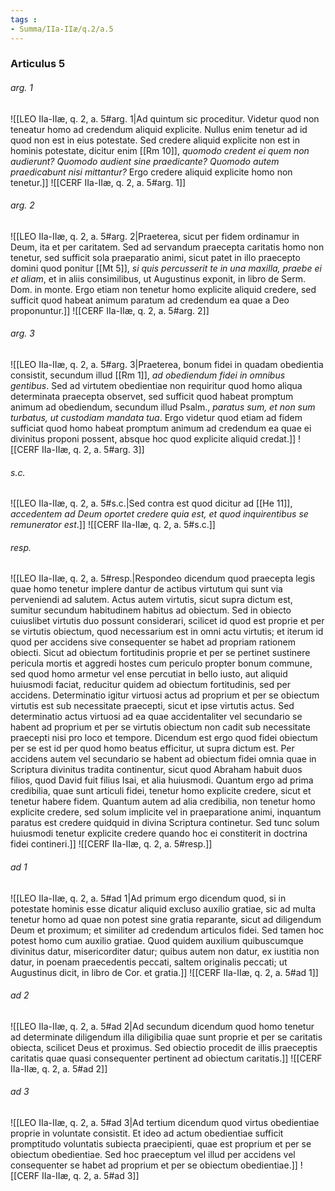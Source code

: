 ```yaml
---
tags : 
- Summa/IIa-IIæ/q.2/a.5
---
```


### Articulus 5

###### arg. 1
![[LEO IIa-IIæ, q. 2, a. 5#arg. 1|Ad quintum sic proceditur. Videtur quod non teneatur homo ad credendum aliquid explicite. Nullus enim tenetur ad id quod non est in eius potestate. Sed credere aliquid explicite non est in hominis potestate, dicitur enim [[Rm 10]], *quomodo credent ei quem non audierunt? Quomodo audient sine praedicante? Quomodo autem praedicabunt nisi mittantur?* Ergo credere aliquid explicite homo non tenetur.]]
![[CERF IIa-IIæ, q. 2, a. 5#arg. 1]]

###### arg. 2
![[LEO IIa-IIæ, q. 2, a. 5#arg. 2|Praeterea, sicut per fidem ordinamur in Deum, ita et per caritatem. Sed ad servandum praecepta caritatis homo non tenetur, sed sufficit sola praeparatio animi, sicut patet in illo praecepto domini quod ponitur [[Mt 5]], *si quis percusserit te in una maxilla, praebe ei et aliam*, et in aliis consimilibus, ut Augustinus exponit, in libro de Serm. Dom. in monte. Ergo etiam non tenetur homo explicite aliquid credere, sed sufficit quod habeat animum paratum ad credendum ea quae a Deo proponuntur.]]
![[CERF IIa-IIæ, q. 2, a. 5#arg. 2]]

###### arg. 3
![[LEO IIa-IIæ, q. 2, a. 5#arg. 3|Praeterea, bonum fidei in quadam obedientia consistit, secundum illud [[Rm 1]], *ad obediendum fidei in omnibus gentibus*. Sed ad virtutem obedientiae non requiritur quod homo aliqua determinata praecepta observet, sed sufficit quod habeat promptum animum ad obediendum, secundum illud Psalm., *paratus sum, et non sum turbatus, ut custodiam mandata tua*. Ergo videtur quod etiam ad fidem sufficiat quod homo habeat promptum animum ad credendum ea quae ei divinitus proponi possent, absque hoc quod explicite aliquid credat.]]
![[CERF IIa-IIæ, q. 2, a. 5#arg. 3]]

###### s.c.
![[LEO IIa-IIæ, q. 2, a. 5#s.c.|Sed contra est quod dicitur ad [[He 11]], *accedentem ad Deum oportet credere quia est, et quod inquirentibus se remunerator est*.]]
![[CERF IIa-IIæ, q. 2, a. 5#s.c.]]

###### resp.
![[LEO IIa-IIæ, q. 2, a. 5#resp.|Respondeo dicendum quod praecepta legis quae homo tenetur implere dantur de actibus virtutum qui sunt via perveniendi ad salutem. Actus autem virtutis, sicut supra dictum est, sumitur secundum habitudinem habitus ad obiectum. Sed in obiecto cuiuslibet virtutis duo possunt considerari, scilicet id quod est proprie et per se virtutis obiectum, quod necessarium est in omni actu virtutis; et iterum id quod per accidens sive consequenter se habet ad propriam rationem obiecti. Sicut ad obiectum fortitudinis proprie et per se pertinet sustinere pericula mortis et aggredi hostes cum periculo propter bonum commune, sed quod homo armetur vel ense percutiat in bello iusto, aut aliquid huiusmodi faciat, reducitur quidem ad obiectum fortitudinis, sed per accidens. Determinatio igitur virtuosi actus ad proprium et per se obiectum virtutis est sub necessitate praecepti, sicut et ipse virtutis actus. Sed determinatio actus virtuosi ad ea quae accidentaliter vel secundario se habent ad proprium et per se virtutis obiectum non cadit sub necessitate praecepti nisi pro loco et tempore. Dicendum est ergo quod fidei obiectum per se est id per quod homo beatus efficitur, ut supra dictum est. Per accidens autem vel secundario se habent ad obiectum fidei omnia quae in Scriptura divinitus tradita continentur, sicut quod Abraham habuit duos filios, quod David fuit filius Isai, et alia huiusmodi. Quantum ergo ad prima credibilia, quae sunt articuli fidei, tenetur homo explicite credere, sicut et tenetur habere fidem. Quantum autem ad alia credibilia, non tenetur homo explicite credere, sed solum implicite vel in praeparatione animi, inquantum paratus est credere quidquid in divina Scriptura continetur. Sed tunc solum huiusmodi tenetur explicite credere quando hoc ei constiterit in doctrina fidei contineri.]]
![[CERF IIa-IIæ, q. 2, a. 5#resp.]]

###### ad 1
![[LEO IIa-IIæ, q. 2, a. 5#ad 1|Ad primum ergo dicendum quod, si in potestate hominis esse dicatur aliquid excluso auxilio gratiae, sic ad multa tenetur homo ad quae non potest sine gratia reparante, sicut ad diligendum Deum et proximum; et similiter ad credendum articulos fidei. Sed tamen hoc potest homo cum auxilio gratiae. Quod quidem auxilium quibuscumque divinitus datur, misericorditer datur; quibus autem non datur, ex iustitia non datur, in poenam praecedentis peccati, saltem originalis peccati; ut Augustinus dicit, in libro de Cor. et gratia.]]
![[CERF IIa-IIæ, q. 2, a. 5#ad 1]]

###### ad 2
![[LEO IIa-IIæ, q. 2, a. 5#ad 2|Ad secundum dicendum quod homo tenetur ad determinate diligendum illa diligibilia quae sunt proprie et per se caritatis obiecta, scilicet Deus et proximus. Sed obiectio procedit de illis praeceptis caritatis quae quasi consequenter pertinent ad obiectum caritatis.]]
![[CERF IIa-IIæ, q. 2, a. 5#ad 2]]

###### ad 3
![[LEO IIa-IIæ, q. 2, a. 5#ad 3|Ad tertium dicendum quod virtus obedientiae proprie in voluntate consistit. Et ideo ad actum obedientiae sufficit promptitudo voluntatis subiecta praecipienti, quae est proprium et per se obiectum obedientiae. Sed hoc praeceptum vel illud per accidens vel consequenter se habet ad proprium et per se obiectum obedientiae.]]
![[CERF IIa-IIæ, q. 2, a. 5#ad 3]]

